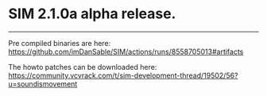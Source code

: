 # SIM 2.1.0a alpha release.


---
Pre compiled binaries are here: https://github.com/imDanSable/SIM/actions/runs/8558705013#artifacts

The howto patches can be downloaded here: https://community.vcvrack.com/t/sim-development-thread/19502/56?u=soundismovement


